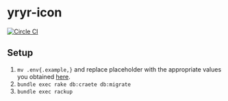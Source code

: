 # yryr-icon
[![Circle CI](https://circleci.com/gh/flada-auxv/yryr-icon.svg?style=svg)](https://circleci.com/gh/flada-auxv/yryr-icon)

## Setup
1. `mv .env{.example,}` and replace placeholder with the appropriate values you obtained [here](https://apps.twitter.com).
2. `bundle exec rake db:craete db:migrate`
3. `bundle exec rackup`
